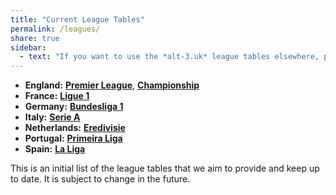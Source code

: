 ```yaml
---
title: "Current League Tables"
permalink: /leagues/
share: true
sidebar:
  - text: "If you want to use the *alt-3.uk* league tables elsewhere, please be sure to read the [License and Disclaimer](/about/license) page first."
---
```


- **England:** [**Premier League**](england-premier-league), [**Championship**](england-championship)
- **France:** [**Ligue 1**](france-ligue-1)
- **Germany:** [**Bundesliga 1**](germany-bundesliga-1)
- **Italy:** [**Serie A**](italy-serie-a)
- **Netherlands:** [**Eredivisie**](netherlands-eredivisie)
- **Portugal:** [**Primeira Liga**](portugal-primeira-liga)
- **Spain:** [**La Liga**](spain-la-liga-primera)

This is an initial list of the league tables that we aim to provide and keep up to date. 
It is subject to change in the future. 




